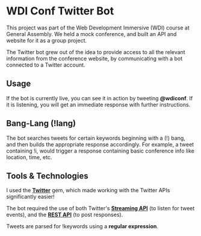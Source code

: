 # WDI Conf Twitter Bot

This project was part of the Web Development Immersive (WDI) course at General Assembly. We held a mock conference, and built an API and website for it as a group project.

The Twitter bot grew out of the idea to provide access to all the relevant information from the conference website, by communicating with a bot connected to a Twitter account.

## Usage

If the bot is currently live, you can see it in action by tweeting __@wdiconf__. If it is listening, you will get an immediate response with further instructions.

## Bang-Lang (!lang)

The bot searches tweets for certain keywords beginning with a (!) bang, and then builds the appropriate response accordingly. For example, a tweet containing !i, would trigger a response containing basic conference info like location, time, etc.

## Tools & Technologies

I used the __[Twitter](https://github.com/sferik/twitter)__ gem, which made working with the Twitter APIs significantly easier!

The bot required the use of both Twitter's __[Streaming API](https://dev.twitter.com/streaming/overview)__ (to listen for tweet events), and the __[REST API](https://dev.twitter.com/rest/public)__ (to post responses).

Tweets are parsed for !keywords using a __regular expression__.
